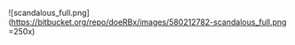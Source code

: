 ![scandalous_full.png](https://bitbucket.org/repo/doeRBx/images/580212782-scandalous_full.png =250x)